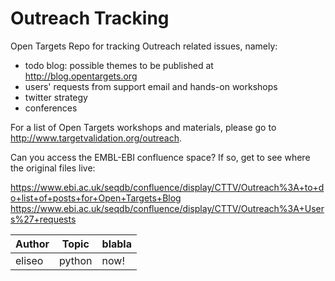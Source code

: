 # Outreach Tracking

Open Targets Repo for tracking Outreach related issues, namely:

- todo blog: possible themes to be published at http://blog.opentargets.org
- users' requests from support email and hands-on workshops
- twitter strategy
- conferences

For a list of Open Targets workshops and materials, please go to http://www.targetvalidation.org/outreach.

Can you access the EMBL-EBI confluence space? If so, get to see where the original files live:

https://www.ebi.ac.uk/seqdb/confluence/display/CTTV/Outreach%3A+to+do+list+of+posts+for+Open+Targets+Blog https://www.ebi.ac.uk/seqdb/confluence/display/CTTV/Outreach%3A+Users%27+requests



Author | Topic | blabla
-------|-------|---------
eliseo|python|now!
